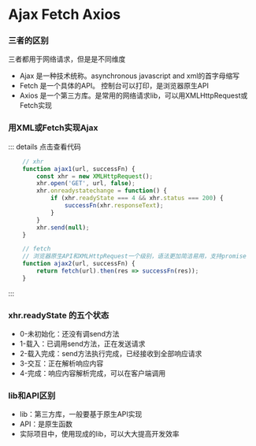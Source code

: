 # Ajax Fetch Axios

### 三者的区别
三者都用于网络请求，但是是不同维度
- Ajax 是一种技术统称。asynchronous javascript and xml的首字母缩写
- Fetch 是一个具体的API。 控制台可以打印，是浏览器原生API
- Axios 是一个第三方库。是常用的网络请求lib，可以用XMLHttpRequest或Fetch实现

### 用XML或Fetch实现Ajax
::: details 点击查看代码
```js
    // xhr
    function ajax1(url, successFn) {
        const xhr = new XMLHttpRequest();
        xhr.open('GET', url, false);
        xhr.onreadystatechange = function() {
            if (xhr.readyState === 4 && xhr.status === 200) {
                successFn(xhr.responseText);
            }
        }
        xhr.send(null);
    }

    // fetch
    // 浏览器原生API和XMLHttpRequest一个级别，语法更加简洁易用，支持promise
    function ajax2(url, successFn) {
        return fetch(url).then(res => successFn(res));
    }
```
:::

### xhr.readyState 的五个状态
- 0-未初始化：还没有调send方法
- 1-载入：已调用send方法，正在发送请求
- 2-载入完成：send方法执行完成，已经接收到全部响应请求
- 3-交互：正在解析响应内容
- 4-完成：响应内容解析完成，可以在客户端调用

### lib和API区别
- lib：第三方库，一般要基于原生API实现
- API：是原生函数
- 实际项目中，使用现成的lib，可以大大提高开发效率